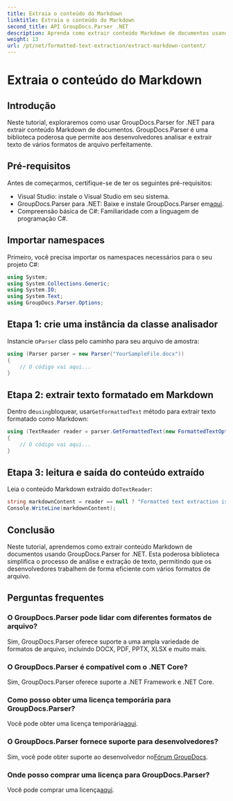 ```yaml
---
title: Extraia o conteúdo do Markdown
linktitle: Extraia o conteúdo do Markdown
second_title: API GroupDocs.Parser .NET
description: Aprenda como extrair conteúdo Markdown de documentos usando GroupDocs.Parser for .NET. Este tutorial fornece instruções passo a passo para extração de texto perfeita.
weight: 13
url: /pt/net/formatted-text-extraction/extract-markdown-content/
---
```


# Extraia o conteúdo do Markdown

## Introdução
Neste tutorial, exploraremos como usar GroupDocs.Parser for .NET para extrair conteúdo Markdown de documentos. GroupDocs.Parser é uma biblioteca poderosa que permite aos desenvolvedores analisar e extrair texto de vários formatos de arquivo perfeitamente.
## Pré-requisitos
Antes de começarmos, certifique-se de ter os seguintes pré-requisitos:
- Visual Studio: instale o Visual Studio em seu sistema.
-  GroupDocs.Parser para .NET: Baixe e instale GroupDocs.Parser em[aqui](https://releases.groupdocs.com/parser/net/).
- Compreensão básica de C#: Familiaridade com a linguagem de programação C#.

## Importar namespaces
Primeiro, você precisa importar os namespaces necessários para o seu projeto C#:
```csharp
using System;
using System.Collections.Generic;
using System.IO;
using System.Text;
using GroupDocs.Parser.Options;
```
## Etapa 1: crie uma instância da classe analisador
 Instancie o`Parser` class pelo caminho para seu arquivo de amostra:
```csharp
using (Parser parser = new Parser("YourSampleFile.docx"))
{
    // O código vai aqui...
}
```
## Etapa 2: extrair texto formatado em Markdown
 Dentro de`using`bloquear, usar`GetFormattedText` método para extrair texto formatado como Markdown:
```csharp
using (TextReader reader = parser.GetFormattedText(new FormattedTextOptions(FormattedTextMode.Markdown)))
{
    // O código vai aqui...
}
```
## Etapa 3: leitura e saída do conteúdo extraído
 Leia o conteúdo Markdown extraído do`TextReader`:
```csharp
string markdownContent = reader == null ? "Formatted text extraction isn't supported" : reader.ReadToEnd();
Console.WriteLine(markdownContent);
```

## Conclusão
Neste tutorial, aprendemos como extrair conteúdo Markdown de documentos usando GroupDocs.Parser for .NET. Esta poderosa biblioteca simplifica o processo de análise e extração de texto, permitindo que os desenvolvedores trabalhem de forma eficiente com vários formatos de arquivo.
## Perguntas frequentes
### O GroupDocs.Parser pode lidar com diferentes formatos de arquivo?
Sim, GroupDocs.Parser oferece suporte a uma ampla variedade de formatos de arquivo, incluindo DOCX, PDF, PPTX, XLSX e muito mais.
### O GroupDocs.Parser é compatível com o .NET Core?
Sim, GroupDocs.Parser oferece suporte a .NET Framework e .NET Core.
### Como posso obter uma licença temporária para GroupDocs.Parser?
 Você pode obter uma licença temporária[aqui](https://purchase.groupdocs.com/temporary-license/).
### O GroupDocs.Parser fornece suporte para desenvolvedores?
 Sim, você pode obter suporte ao desenvolvedor no[Fórum GroupDocs](https://forum.groupdocs.com/c/parser/17).
### Onde posso comprar uma licença para GroupDocs.Parser?
 Você pode comprar uma licença[aqui](https://purchase.groupdocs.com/buy).
